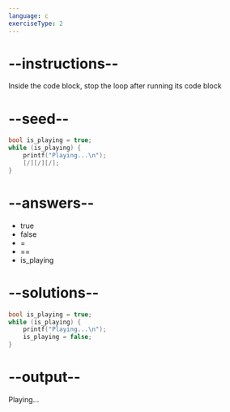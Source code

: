 ```yaml
---
language: c
exerciseType: 2
---
```


# --instructions--

Inside the code block, stop the loop after running its code block

# --seed--

```c
bool is_playing = true;
while (is_playing) {
    printf("Playing...\n");
    [/][/][/];
}
```

# --answers--

- true
- false
-  = 
-  == 
- is_playing

# --solutions--

```c
bool is_playing = true;
while (is_playing) {
    printf("Playing...\n");
    is_playing = false;
}
```

# --output--

Playing...
